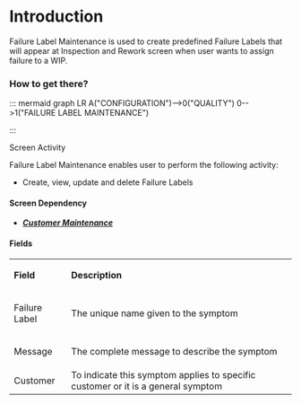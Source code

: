# Introduction

Failure Label Maintenance is used to create predefined Failure Labels that will appear at Inspection and Rework screen when user wants to assign failure to a WIP. 



### How to get there?



::: mermaid
graph LR
A("CONFIGURATION")-->0("QUALITY")
0-->1("FAILURE LABEL MAINTENANCE")

:::

Screen Activity

Failure Label Maintenance enables user to perform the following activity:

- Create, view, update and delete Failure Labels





#### **Screen Dependency** 




- ***[Customer Maintenance](/iFactory-JGP-MES/iFactory-JGP-MES-Home/iFactory-JGP-MS/CONTENT/Product/Customer.md)***






#### **Fields** 




<table class="confluenceTable"><tbody><tr><td class="highlight confluenceTd"><p><strong>Field</strong></p></td><td class="highlight confluenceTd"><p><strong>Description</strong></p></td></tr><tr><td class="confluenceTd"><p>Failure Label</p></td><td class="confluenceTd"><p>The unique name given to the symptom</p></td></tr><tr><td class="confluenceTd"><p>Message </p></td><td class="confluenceTd">The complete message to describe the symptom</td></tr><tr><td class="confluenceTd">Customer</td><td class="confluenceTd">To indicate this symptom applies to specific customer or it is a general symptom</td></tr></tbody></table>

